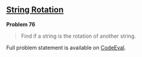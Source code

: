 [String Rotation][ce]
---------------------

**Problem 76**

> Find if a string is the rotation of another string.

Full problem statement is available on [CodeEval][ce].

[ce]: https://www.codeeval.com/browse/76/
      "View problem statement on CodeEval"
